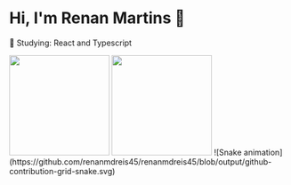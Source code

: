 # Hi, I'm Renan Martins 👋
<p>
📖 Studying: React and Typescript
</p>
<img height="180em" src="https://github-readme-stats.vercel.app/api?username=renanmdreis45&show_icons=true&theme=radical" style="max-width: 100%;"/>
<img height="180em" src="https://github-readme-stats.vercel.app/api/top-langs/?username=renanmdreis45&layout=compact" style="max-width: 100%;"/>
![Snake animation](https://github.com/renanmdreis45/renanmdreis45/blob/output/github-contribution-grid-snake.svg)
